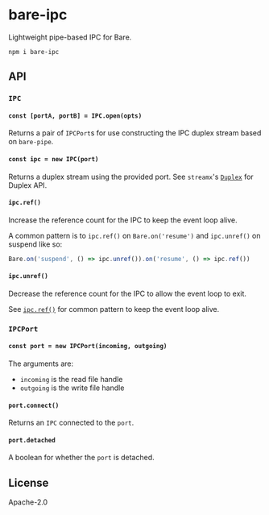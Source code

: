 # bare-ipc

Lightweight pipe-based IPC for Bare.

```
npm i bare-ipc
```

## API

### `IPC`

#### `const [portA, portB] = IPC.open(opts)`

Returns a pair of `IPCPort`s for use constructing the IPC duplex stream based on
`bare-pipe`.

#### `const ipc = new IPC(port)`

Returns a duplex stream using the provided port. See `streamx`'s [`Duplex`](https://github.com/mafintosh/streamx?tab=readme-ov-file#duplex-stream) for Duplex API.

#### `ipc.ref()`

Increase the reference count for the IPC to keep the event loop alive.

A common pattern is to `ipc.ref()` on `Bare.on('resume')` and `ipc.unref()` on
suspend like so:

```js
Bare.on('suspend', () => ipc.unref()).on('resume', () => ipc.ref())
```

#### `ipc.unref()`

Decrease the reference count for the IPC to allow the event loop to exit.

See [`ipc.ref()`](#ipcref) for common pattern to keep the event loop alive.

### `IPCPort`

#### `const port = new IPCPort(incoming, outgoing)`

The arguments are:

- `incoming` is the read file handle
- `outgoing` is the write file handle

#### `port.connect()`

Returns an `IPC` connected to the `port`.

#### `port.detached`

A boolean for whether the `port` is detached.

## License

Apache-2.0
